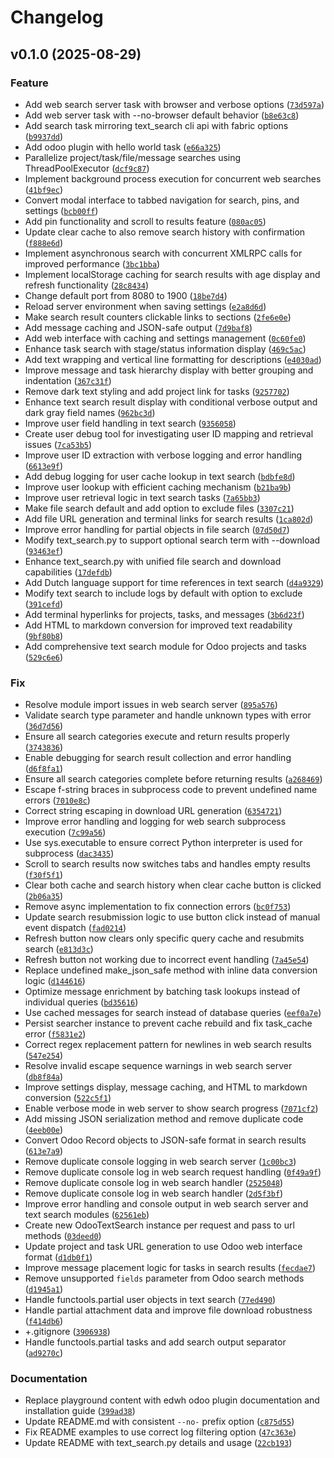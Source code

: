 # Changelog

<!--next-version-placeholder-->

## v0.1.0 (2025-08-29)

### Feature

* Add web search server task with browser and verbose options ([`73d597a`](https://github.com/educationwarehouse/odoo_xmlrpc_playground/commit/73d597a279275abed80378c24ad2b1e6bb82ae59))
* Add web server task with --no-browser default behavior ([`b8e63c8`](https://github.com/educationwarehouse/odoo_xmlrpc_playground/commit/b8e63c85d01c4bcd0fee478c723b0e1b618a3f74))
* Add search task mirroring text_search cli api with fabric options ([`b9937dd`](https://github.com/educationwarehouse/odoo_xmlrpc_playground/commit/b9937dd8d7113d3dc75f9eeb877421883a982d6d))
* Add odoo plugin with hello world task ([`e66a325`](https://github.com/educationwarehouse/odoo_xmlrpc_playground/commit/e66a3253b5a3b704b54bdff73e80e7cc7c1ed2b3))
* Parallelize project/task/file/message searches using ThreadPoolExecutor ([`dcf9c87`](https://github.com/educationwarehouse/odoo_xmlrpc_playground/commit/dcf9c8742f5c33c102519c5b4dd7b5a0b26e62d9))
* Implement background process execution for concurrent web searches ([`41bf9ec`](https://github.com/educationwarehouse/odoo_xmlrpc_playground/commit/41bf9ec9813d4f538295e14e66d7450735ae7a3c))
* Convert modal interface to tabbed navigation for search, pins, and settings ([`bcb00ff`](https://github.com/educationwarehouse/odoo_xmlrpc_playground/commit/bcb00ffa1a092c3451498aead577f565726b58f3))
* Add pin functionality and scroll to results feature ([`080ac05`](https://github.com/educationwarehouse/odoo_xmlrpc_playground/commit/080ac0557fe0cad33f99597d41f6e17784769767))
* Update clear cache to also remove search history with confirmation ([`f888e6d`](https://github.com/educationwarehouse/odoo_xmlrpc_playground/commit/f888e6d3c9f838e8ab7df8433c39d7e02924f05f))
* Implement asynchronous search with concurrent XMLRPC calls for improved performance ([`3bc1bba`](https://github.com/educationwarehouse/odoo_xmlrpc_playground/commit/3bc1bbace6fc6f99c86596390a44fb46fb9a8ba6))
* Implement localStorage caching for search results with age display and refresh functionality ([`28c8434`](https://github.com/educationwarehouse/odoo_xmlrpc_playground/commit/28c84342eb958d2f50f5638db989f83490bff6cf))
* Change default port from 8080 to 1900 ([`18be7d4`](https://github.com/educationwarehouse/odoo_xmlrpc_playground/commit/18be7d427222b6306d8d58103d29e94e052a320f))
* Reload server environment when saving settings ([`e2a8d6d`](https://github.com/educationwarehouse/odoo_xmlrpc_playground/commit/e2a8d6d1b7aae4814c7678c5d897b32f339be717))
* Make search result counters clickable links to sections ([`2fe6e0e`](https://github.com/educationwarehouse/odoo_xmlrpc_playground/commit/2fe6e0e1415756ef2aa2da0c73dcc0c4c3bb3fca))
* Add message caching and JSON-safe output ([`7d9baf8`](https://github.com/educationwarehouse/odoo_xmlrpc_playground/commit/7d9baf82af0021b6cb9e2dff7ef93f152d837dd8))
* Add web interface with caching and settings management ([`0c60fe0`](https://github.com/educationwarehouse/odoo_xmlrpc_playground/commit/0c60fe07cd1b2816bb5cb1b846615a130a3fb046))
* Enhance task search with stage/status information display ([`469c5ac`](https://github.com/educationwarehouse/odoo_xmlrpc_playground/commit/469c5ac8aacc51d95c4e65f448487bf49e3b88ea))
* Add text wrapping and vertical line formatting for descriptions ([`e4030ad`](https://github.com/educationwarehouse/odoo_xmlrpc_playground/commit/e4030adeeec6022207baddac8d5617e563b158d7))
* Improve message and task hierarchy display with better grouping and indentation ([`367c31f`](https://github.com/educationwarehouse/odoo_xmlrpc_playground/commit/367c31f3ed57f64b8c0d51acc809bd1d390f49e5))
* Remove dark text styling and add project link for tasks ([`9257702`](https://github.com/educationwarehouse/odoo_xmlrpc_playground/commit/92577028edd4ab4887a55af009beec5412da5216))
* Enhance text search result display with conditional verbose output and dark gray field names ([`962bc3d`](https://github.com/educationwarehouse/odoo_xmlrpc_playground/commit/962bc3da8bbe50b87e943f12fba381360cc21210))
* Improve user field handling in text search ([`9356058`](https://github.com/educationwarehouse/odoo_xmlrpc_playground/commit/93560588c816f2958c7240fb553d68e307ed3676))
* Create user debug tool for investigating user ID mapping and retrieval issues ([`7ca53b5`](https://github.com/educationwarehouse/odoo_xmlrpc_playground/commit/7ca53b5d81c7fd170bce3f094a8dc5408d3226bc))
* Improve user ID extraction with verbose logging and error handling ([`6613e9f`](https://github.com/educationwarehouse/odoo_xmlrpc_playground/commit/6613e9f207d220111c6d4c81d731f17baf74ed5b))
* Add debug logging for user cache lookup in text search ([`bdbfe8d`](https://github.com/educationwarehouse/odoo_xmlrpc_playground/commit/bdbfe8d021dbdbe109b618a205a597a3d4b3e1aa))
* Improve user lookup with efficient caching mechanism ([`b21ba9b`](https://github.com/educationwarehouse/odoo_xmlrpc_playground/commit/b21ba9b50adee397a386e85a018d2b02ef8980ee))
* Improve user retrieval logic in text search tasks ([`7a65bb3`](https://github.com/educationwarehouse/odoo_xmlrpc_playground/commit/7a65bb3cdf5736f4228c880c8f7afbc03849ca75))
* Make file search default and add option to exclude files ([`3307c21`](https://github.com/educationwarehouse/odoo_xmlrpc_playground/commit/3307c210d9e31f0ea2fec493459f2425d1840b60))
* Add file URL generation and terminal links for search results ([`1ca802d`](https://github.com/educationwarehouse/odoo_xmlrpc_playground/commit/1ca802d59a463c49bfd4826dbb0f5258267c3204))
* Improve error handling for partial objects in file search ([`07d50d7`](https://github.com/educationwarehouse/odoo_xmlrpc_playground/commit/07d50d7c8696c19007c5cf64ab05dc408a7a4f7a))
* Modify text_search.py to support optional search term with --download ([`93463ef`](https://github.com/educationwarehouse/odoo_xmlrpc_playground/commit/93463ef5d8d945985903d06013373f8eb191d0bf))
* Enhance text_search.py with unified file search and download capabilities ([`17defdb`](https://github.com/educationwarehouse/odoo_xmlrpc_playground/commit/17defdb92d406f9cd6e47b30d9f7fd96d854e534))
* Add Dutch language support for time references in text search ([`d4a9329`](https://github.com/educationwarehouse/odoo_xmlrpc_playground/commit/d4a93290346ecc06deeabce38be4e96195d55b4a))
* Modify text search to include logs by default with option to exclude ([`391cefd`](https://github.com/educationwarehouse/odoo_xmlrpc_playground/commit/391cefdb4a9504c608cc182a19ee8422cc0f2988))
* Add terminal hyperlinks for projects, tasks, and messages ([`3b6d23f`](https://github.com/educationwarehouse/odoo_xmlrpc_playground/commit/3b6d23f907339634d53020b37bc2629e3e33926b))
* Add HTML to markdown conversion for improved text readability ([`9bf80b8`](https://github.com/educationwarehouse/odoo_xmlrpc_playground/commit/9bf80b8d7ab90cd1d8989a01bdef80297cb68277))
* Add comprehensive text search module for Odoo projects and tasks ([`529c6e6`](https://github.com/educationwarehouse/odoo_xmlrpc_playground/commit/529c6e6f0b19d22ca2a4f5afa84ffdb574abff2f))

### Fix

* Resolve module import issues in web search server ([`895a576`](https://github.com/educationwarehouse/odoo_xmlrpc_playground/commit/895a576dab60028b69253f1315e19fa16d640d54))
* Validate search type parameter and handle unknown types with error ([`36d7d56`](https://github.com/educationwarehouse/odoo_xmlrpc_playground/commit/36d7d56bb6922ccbcfc0b850c95880339e4a2b54))
* Ensure all search categories execute and return results properly ([`3743836`](https://github.com/educationwarehouse/odoo_xmlrpc_playground/commit/374383691075f6ae8da07d4f82fc197f45576294))
* Enable debugging for search result collection and error handling ([`d6f8fa1`](https://github.com/educationwarehouse/odoo_xmlrpc_playground/commit/d6f8fa188010d9c07aa07a3078f07681062636d6))
* Ensure all search categories complete before returning results ([`a268469`](https://github.com/educationwarehouse/odoo_xmlrpc_playground/commit/a26846961f843471f4b87e7d86ccb995fb83d5b6))
* Escape f-string braces in subprocess code to prevent undefined name errors ([`7010e8c`](https://github.com/educationwarehouse/odoo_xmlrpc_playground/commit/7010e8c4154decb98c2e14a3373c2d49ad2ccff0))
* Correct string escaping in download URL generation ([`6354721`](https://github.com/educationwarehouse/odoo_xmlrpc_playground/commit/6354721d74f3128e83d2ab0ed2f33ee3f054f8a0))
* Improve error handling and logging for web search subprocess execution ([`7c99a56`](https://github.com/educationwarehouse/odoo_xmlrpc_playground/commit/7c99a56f154c23e811b7daddffd1fba6695f4041))
* Use sys.executable to ensure correct Python interpreter is used for subprocess ([`dac3435`](https://github.com/educationwarehouse/odoo_xmlrpc_playground/commit/dac3435f3c034dcf636c45454231b42067a94fe8))
* Scroll to search results now switches tabs and handles empty results ([`f30f5f1`](https://github.com/educationwarehouse/odoo_xmlrpc_playground/commit/f30f5f192fd8815110323f71a86509adbdba1321))
* Clear both cache and search history when clear cache button is clicked ([`2b06a35`](https://github.com/educationwarehouse/odoo_xmlrpc_playground/commit/2b06a35b3decf4f3b47f5719f353024859c7d52d))
* Remove async implementation to fix connection errors ([`bc0f753`](https://github.com/educationwarehouse/odoo_xmlrpc_playground/commit/bc0f753a5262fcf7c2ace36b54cf67ab09ec0a63))
* Update search resubmission logic to use button click instead of manual event dispatch ([`fad0214`](https://github.com/educationwarehouse/odoo_xmlrpc_playground/commit/fad0214826d6fcf8ad337b08cad96d7095abe89d))
* Refresh button now clears only specific query cache and resubmits search ([`e813d3c`](https://github.com/educationwarehouse/odoo_xmlrpc_playground/commit/e813d3cf0c1f73686163ed471f736529ee4ab307))
* Refresh button not working due to incorrect event handling ([`7a45e54`](https://github.com/educationwarehouse/odoo_xmlrpc_playground/commit/7a45e548bf114958c37e69f21a938a8322a05637))
* Replace undefined make_json_safe method with inline data conversion logic ([`d144616`](https://github.com/educationwarehouse/odoo_xmlrpc_playground/commit/d144616899cd8ef313f8a2866c08ac2e30cbf9a6))
* Optimize message enrichment by batching task lookups instead of individual queries ([`bd35616`](https://github.com/educationwarehouse/odoo_xmlrpc_playground/commit/bd35616192f68aa14933753977945dca66c76e06))
* Use cached messages for search instead of database queries ([`eef0a7e`](https://github.com/educationwarehouse/odoo_xmlrpc_playground/commit/eef0a7e97688a93b2fee1fc6c995eea9b5098f10))
* Persist searcher instance to prevent cache rebuild and fix task_cache error ([`f5831e2`](https://github.com/educationwarehouse/odoo_xmlrpc_playground/commit/f5831e20a3404850dbd878f2f4c5375001ea2607))
* Correct regex replacement pattern for newlines in web search results ([`547e254`](https://github.com/educationwarehouse/odoo_xmlrpc_playground/commit/547e254b74ed9d34a340280844e077237c5ac830))
* Resolve invalid escape sequence warnings in web search server ([`db8f84a`](https://github.com/educationwarehouse/odoo_xmlrpc_playground/commit/db8f84a2d2f1a52dbbf3fe1a9f40de104e8cbd23))
* Improve settings display, message caching, and HTML to markdown conversion ([`522c5f1`](https://github.com/educationwarehouse/odoo_xmlrpc_playground/commit/522c5f188ed981a86ed776c609f3855a3eda3847))
* Enable verbose mode in web server to show search progress ([`7071cf2`](https://github.com/educationwarehouse/odoo_xmlrpc_playground/commit/7071cf2c3414fa052c25eb3ce443d2a10bc4a76d))
* Add missing JSON serialization method and remove duplicate code ([`4eeb00e`](https://github.com/educationwarehouse/odoo_xmlrpc_playground/commit/4eeb00eee513bac304b6727030e07a7d898afeaa))
* Convert Odoo Record objects to JSON-safe format in search results ([`613e7a9`](https://github.com/educationwarehouse/odoo_xmlrpc_playground/commit/613e7a9d313672f7c5d5abe606e67861564ef0a0))
* Remove duplicate console logging in web search server ([`1c00bc3`](https://github.com/educationwarehouse/odoo_xmlrpc_playground/commit/1c00bc388297ffd2879f494e3b20b0793690cf62))
* Remove duplicate console log in web search request handling ([`0f49a9f`](https://github.com/educationwarehouse/odoo_xmlrpc_playground/commit/0f49a9f080eff2da3719d5b280cd1fc616062c29))
* Remove duplicate console log in web search handler ([`2525048`](https://github.com/educationwarehouse/odoo_xmlrpc_playground/commit/252504802bb503cd717780d5d426405bae84dd19))
* Remove duplicate console log in web search handler ([`2d5f3bf`](https://github.com/educationwarehouse/odoo_xmlrpc_playground/commit/2d5f3bf179167b5b8f72fa12ac88b85be9d185b8))
* Improve error handling and console output in web search server and text search modules ([`62561eb`](https://github.com/educationwarehouse/odoo_xmlrpc_playground/commit/62561eb1b29a67e790d1c087e067273123f9436a))
* Create new OdooTextSearch instance per request and pass to url methods ([`03deed0`](https://github.com/educationwarehouse/odoo_xmlrpc_playground/commit/03deed03157cf2cb9cbdb255fe2e0c21f69debc3))
* Update project and task URL generation to use Odoo web interface format ([`d1db0f1`](https://github.com/educationwarehouse/odoo_xmlrpc_playground/commit/d1db0f151c3571ef35c66b342eeaca907ee31f51))
* Improve message placement logic for tasks in search results ([`fecdae7`](https://github.com/educationwarehouse/odoo_xmlrpc_playground/commit/fecdae704493d242c87f2163029f5c277f7e6d44))
* Remove unsupported `fields` parameter from Odoo search methods ([`d1945a1`](https://github.com/educationwarehouse/odoo_xmlrpc_playground/commit/d1945a1221503d465c68b238da1b61913f4c674b))
* Handle functools.partial user objects in text search ([`77ed490`](https://github.com/educationwarehouse/odoo_xmlrpc_playground/commit/77ed490a26e10c7c66782de821913e65f079c1f1))
* Handle partial attachment data and improve file download robustness ([`f414db6`](https://github.com/educationwarehouse/odoo_xmlrpc_playground/commit/f414db6378a3b2f2b38c385c7f9ff97c5f59f3a3))
* +.gitignore ([`3906938`](https://github.com/educationwarehouse/odoo_xmlrpc_playground/commit/39069385e28cec551aef09ea4b12513bb00ef2fe))
* Handle functools.partial tasks and add search output separator ([`ad9270c`](https://github.com/educationwarehouse/odoo_xmlrpc_playground/commit/ad9270c52af535f80532d39e42b03529b2742d7d))

### Documentation

* Replace playground content with edwh odoo plugin documentation and installation guide ([`399ad38`](https://github.com/educationwarehouse/odoo_xmlrpc_playground/commit/399ad388c2df1d61c7ac36ceb5b5a52ce25c6109))
* Update README.md with consistent `--no-` prefix option ([`c875d55`](https://github.com/educationwarehouse/odoo_xmlrpc_playground/commit/c875d5592ac95e628053bda94a77c554068ffd50))
* Fix README examples to use correct log filtering option ([`47c363e`](https://github.com/educationwarehouse/odoo_xmlrpc_playground/commit/47c363e5ac2eb4373d86c444080dffca49ec37e9))
* Update README with text_search.py details and usage ([`22cb193`](https://github.com/educationwarehouse/odoo_xmlrpc_playground/commit/22cb193f958137bb440ba11ae8f858892dd392b8))

